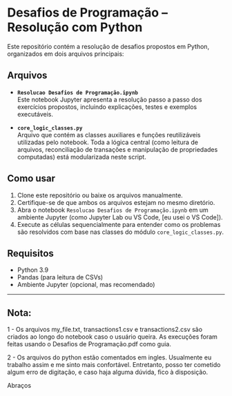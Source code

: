 # Desafios de Programação – Resolução com Python

Este repositório contém a resolução de desafios propostos em Python, organizados em dois arquivos principais:

## Arquivos

- **`Resolucao Desafios de Programação.ipynb`**  
  Este notebook Jupyter apresenta a resolução passo a passo dos exercícios propostos, incluindo explicações, testes e exemplos executáveis.

- **`core_logic_classes.py`**  
  Arquivo que contém as classes auxiliares e funções reutilizáveis utilizadas pelo notebook. Toda a lógica central (como leitura de arquivos, reconciliação de transações e manipulação de propriedades computadas) está modularizada neste script.

## Como usar

1. Clone este repositório ou baixe os arquivos manualmente.
2. Certifique-se de que ambos os arquivos estejam no mesmo diretório.
3. Abra o notebook `Resolucao Desafios de Programação.ipynb` em um ambiente Jupyter (como Jupyter Lab ou VS Code, [eu usei o VS Code]).
4. Execute as células sequencialmente para entender como os problemas são resolvidos com base nas classes do módulo `core_logic_classes.py`.

## Requisitos

- Python 3.9
- Pandas (para leitura de CSVs)
- Ambiente Jupyter (opcional, mas recomendado)

---

## Nota:

1 - Os arquivos my_file.txt, transactions1.csv e transactions2.csv são criados ao longo do notebook caso o usuário queira. As execuções foram feitas usando o Desafios de Programação.pdf como guia.

2 - Os arquivos do python estão comentados em ingles. Usualmente eu trabalho assim e me sinto mais confortável. Entretanto, posso ter cometido algum erro de digitação, e caso haja alguma dúvida, fico à disposição.


Abraços

